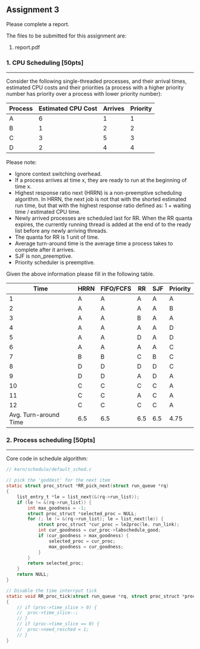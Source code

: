 ## Assignment 3 

Please complete a report.

The files to be submitted for this assignment are: 

1. report.pdf

### 1. CPU Scheduling [50pts]

------

Consider the following single-threaded processes, and their arrival times, estimated CPU costs and their priorities (a process with a higher priority number has priority over a process with lower priority number):

| Process | Estimated CPU Cost | Arrives | Priority |
| ------- | ------------------ | ------- | -------- |
| A       | 6                  | 1       | 1        |
| B       | 1                  | 2       | 2        |
| C       | 3                  | 5       | 3        |
| D       | 2                  | 4       | 4        |

Please note:

- Ignore context switching overhead. 
- If a process arrives at time x, they are ready to run at the beginning of time x. 
- Highest response ratio next (HRRN) is a non-preemptive scheduling algorithm. In HRRN, the next job is not that with the shorted estimated run time, but that with the highest response ratio defined as: 1 + waiting time / estimated CPU time.
- Newly arrived processes are scheduled last for RR. When the RR quanta expires, the currently running thread is added at the end of to the ready list before any newly arriving threads.
- The quanta for RR is 1 unit of time.
- Average turn-around time is the average time a process takes to complete after it arrives.
- SJF is non_preemptive.
- Priority scheduler is preemptive.

Given the above information please fill in the following table.

| Time                  | HRRN | FIFO/FCFS | RR   | SJF  | Priority |
| --------------------- | ---- | --------- | ---- | ---- | -------- |
| 1                     | A    | A         | A    | A    | A        |
| 2                     | A    | A         | A    | A    | B        |
| 3                     | A    | A         | B    | A    | A        |
| 4                     | A    | A         | A    | A    | D        |
| 5                     | A    | A         | D    | A    | D        |
| 6                     | A    | A         | A    | A    | C        |
| 7                     | B    | B         | C    | B    | C        |
| 8                     | D    | D         | D    | D    | C        |
| 9                     | D    | D         | A    | D    | A        |
| 10                    | C    | C         | C    | C    | A        |
| 11                    | C    | C         | A    | C    | A        |
| 12                    | C    | C         | C    | C    | A        |
| Avg. Turn-around Time | 6.5  | 6.5       | 6.5  | 6.5  | 4.75     |

### 2. Process scheduling [50pts]

------

Core code in schedule algorithm:

```c
// kern/schedule/default_sched.c

// pick the 'goddest' for the next item
static struct proc_struct *RR_pick_next(struct run_queue *rq)
{
	list_entry_t *le = list_next(&(rq->run_list));
	if (le != &(rq->run_list)) {
		int max_goodness = -1;
		struct proc_struct *selected_proc = NULL;
		for (; le != &(rq->run_list); le = list_next(le)) {
			struct proc_struct *cur_proc = le2proc(le, run_link);
			int cur_goodness = cur_proc->labschedule_good;
			if (cur_goodness > max_goodness) {
				selected_proc = cur_proc;
				max_goodness = cur_goodness;
			}
		}
		return selected_proc;
	}
	return NULL;
}

// Disable the time interrput tick
static void RR_proc_tick(struct run_queue *rq, struct proc_struct *proc)
{
	// if (proc->time_slice > 0) {
	// 	proc->time_slice--;
	// }
	// if (proc->time_slice == 0) {
	// 	proc->need_resched = 1;
	// }
}

```

